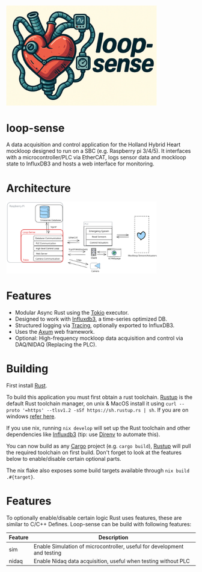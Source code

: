 <img src="./data/loop-sense-header.png" alt="loop-sense" width="400"/>

# loop-sense

A data acquisition and control application for the Holland Hybrid Heart mockloop
designed to run on a SBC (e.g. Raspberry pi 3/4/5).
It interfaces with a microcontroller/PLC via EtherCAT, logs sensor data and
mockloop state to InfluxDB3 and hosts a web interface for monitoring.

# Architecture

<img src="./data/mockloop_architecture.svg" alt="Mockloop Architecture" width="400"/>

# Features

- Modular Async Rust using the [Tokio] executor.
- Designed to work with [Influxdb3], a time-series optimized DB.
- Structured logging via [Tracing], optionally exported to InfluxDB3.
- Uses the [Axum] web framework.
- Optional: High-frequency mockloop data acquisition and control via DAQ/NIDAQ
  (Replacing the PLC).

# Building

First install [Rust].

To build this application you must first obtain a rust toolchain.
[Rustup] is the default Rust toolchain manager, on unix & MacOS install it using `curl --proto '=https' --tlsv1.2 -sSf https://sh.rustup.rs | sh`.
If you are on windows [refer here](https://forge.rust-lang.org/infra/other-installation-methods.html).

If you use nix, running `nix develop` will set up the Rust toolchain and other
dependencies like [Influxdb3] (tip: use [Direnv] to automate this).

You can now build as any [Cargo] project (e.g. `cargo build`), [Rustup] will
pull the required toolchain on first build. Don't forget to look at the
features below to enable/disable certain optional parts.

The nix flake also exposes some build targets available through `nix build
.#{target}`.

# Features

To optionally enable/disable certain logic Rust uses features, these are similar
to C/C++ Defines. Loop-sense can be build with following features:

| Feature | Description                                                              |
| ------- | ------------------------------------------------------------------------ |
| sim     | Enable Simulation of microcontroller, useful for development and testing |
| nidaq   | Enable Nidaq data acquisition, useful when testing without PLC           |

[Tokio]: https://crates.io/crates/tokio
[Tracing]: https://crates.io/crates/tracing
[Influxdb3]: https://github.com/influxdata/influxdb
[Axum]: https://crates.io/crates/axum
[Direnv]: https://direnv.net/
[Rustup]: https://www.rust-lang.org/tools/install
[Cargo]: https://doc.rust-lang.org/cargo/
[Rust]: https://www.rust-lang.org/
